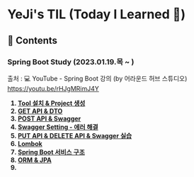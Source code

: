 # YeJi's TIL (Today I Learned 📝)

## 👀 Contents
### Spring Boot Study (2023.01.19.목 ~ )
출처 : 💻 YouTube - Spring Boot 강의 (by 어라운드 허브 스튜디오) https://youtu.be/rHJgMRimJ4Y     
<b> 
1. [Tool 설치 & Project 생성](https://github.com/YeJi222/TIL/blob/main/SpringBoot/setting.md)  
2. [GET API & DTO](https://github.com/YeJi222/TIL/blob/main/SpringBoot/getAPI_DTO.md)  
3. [POST API & Swagger](https://github.com/YeJi222/TIL/blob/main/SpringBoot/postAPI_Swagger.md)  
4. [Swagger Setting - 에러 해결](https://github.com/YeJi222/TIL/blob/main/SpringBoot/swaggerSetting.md)  
5. [PUT API & DELETE API & Swagger 실습](https://github.com/YeJi222/TIL/tree/main/SpringBoot/putAPI_deleteAPI.md)   
6. [Lombok](https://github.com/YeJi222/TIL/blob/main/SpringBoot/lombok.md)  
7. [Spring Boot 서비스 구조]()   
8. [ORM & JPA]()   
9. []()
  
  
</b>
